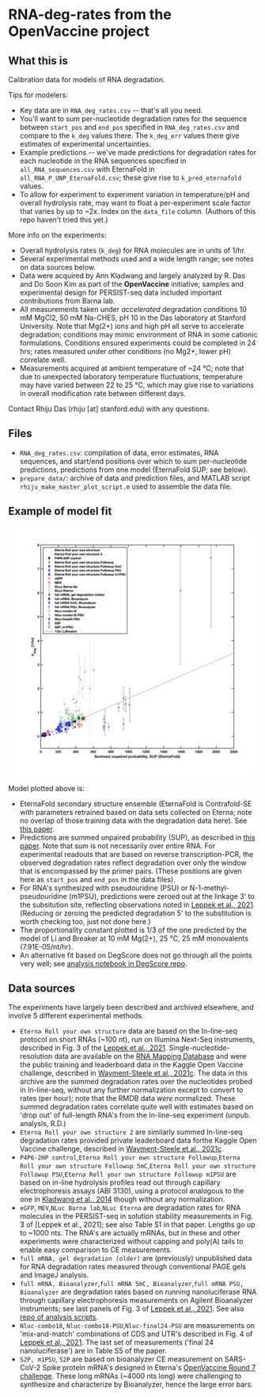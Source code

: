 # RNA-deg-rates from the OpenVaccine project

## What this is
Calibration data for models of RNA degradation.

Tips for modelers:  
* Key data are in `RNA_deg_rates.csv` -- that's all you need.
* You'll want to sum per-nucleotide degradation rates for the sequence between `start_pos` and `end_pos` specified in `RNA_deg_rates.csv` and compare to the `k_deg` values there. The `k_deg_err` values there give estimates of experimental uncertainties.  
* Example predictions -- we've made predictions for degradation rates for each nucleotide in the RNA sequences specified in `all_RNA_sequences.csv` with EternaFold in `all_RNA_P_UNP_EternaFold.csv`; these give rise to `k_pred_eternafold` values.
* To allow for experiment to experiment variation in temperature/pH and overall hydrolysis rate, may want to float a per-experiment scale factor that varies by up to ~2x. Index on the `data_file` column. (Authors of this repo haven't tried this yet.)

More info on the experiments:

* Overall hydrolysis rates (`k_deg`) for RNA molecules are in units of 1/hr. 
* Several experimental methods used and a wide length range; see notes on data sources below.
* Data were acquired by Ann Kladwang and largely analyzed by R. Das and Do Soon Kim as part of the **OpenVaccine** initiative; samples and experimental design for PERSIST-seq data included important contributions from Barna lab.
* All measurements taken under _accelerated_ degradation conditions 10 mM MgCl2, 50 mM Na-CHES, pH 10 in the Das laboratory at Stanford University. Note that Mg(2+) ions and high pH all serve to accelerate degradation; conditions may mimic environment of RNA in some cationic formulations. Conditions ensured experiments could be completed in 24 hrs; rates measured under other conditions (no Mg2+, lower pH) correlate well.
* Measurements acquired at ambient temperature of ~24 °C; note that due to unexpected laboratory temperature fluctuations, temperature may have varied between 22 to 25 °C, which may give rise to variations in overall modification rate between different days. 

Contact Rhiju Das (rhiju [at] stanford.edu) with any questions.

## Files
* `RNA_deg_rates.csv`: compilation of data, error estimates, RNA sequences, and start/end positions over which to sum per-nucleotide predictions,  predictions from one model (EternaFold SUP; see below).
* `prepare_data/`: archive of data and prediction files, and MATLAB script `rhiju_make_master_plot_script.m` used to assemble the data file.  

## Example of model fit

![](prepare_data/RNA-deg-rates.png)

Model plotted above is:  

* EternaFold secondary structure ensemble (EternaFold is Contrafold-SE with parameters retrained based on data sets collected on Eterna; note no overlap of those training data with the degradation data here). See [this paper](https://www.biorxiv.org/content/10.1101/2020.05.29.124511v2.full).  
* Predictions are summed unpaired probability (SUP), as described in [this paper](https://doi.org/10.1093/nar/gkab764). Note that sum is not necessarily over entire RNA. For experimental readouts that are based on reverse transcription-PCR, the observed degradation rates reflect degradation over only the window that is encompassed by the primer pairs. (These positions are given here as `start_pos` and `end_pos` in the data files). 
* For RNA's synthesized with pseudouridine (PSU) or N-1-methyl-pseudouridine (m1PSU), predictions were zeroed out at the linkage 3' to the subsitution site, reflecting observations noted in [Leppek et al., 2021](https://www.biorxiv.org/content/10.1101/2021.03.29.437587v1.full). (Reducing or zeroing the predicted degradation 5' to the substitution is worth checking too, just not done here.)
* The proportionality constant plotted is 1/3 of the one predicted by the model of Li and Breaker at 10 mM Mg(2+), 25 °C, 25 mM monovalents (7.91E-05/nt/hr). 
* An alternative fit based on DegScore does not go through all the points very well; see [analysis notebook in DegScore repo](https://github.com/eternagame/DegScore/blob/master/Demo/Degscore_Demo.ipynb).

## Data sources

The experiments have largely been described and archived elsewhere, and involve 5 different experimental methods.

* `Eterna Roll your own structure` data are based on the In-line-seq protocol on short RNAs (~100 nt), run on Illumina Next-Seq instruments, described in Fig. 3 of the [Leppek et al., 2021](https://www.biorxiv.org/content/10.1101/2021.03.29.437587v1.full). Single-nucleotide-resolution data are available on the [RNA Mapping Database](https://rmdb.stanford.edu/detail/RYOS1_MGPH_0000) and were the public training and leaderboard data in the Kaggle Open Vaccine challenge, described in [Wayment-Steele et al., 2021c](https://arxiv.org/pdf/2110.07531.pdf). The data in this archive are the summed degradation rates over the nucleotides probed in In-line-seq, without any further normalization except to convert to rates (per hour); note that the RMDB data _were_ normalized. These summed degradation rates correlate quite well with estimates based on 'drop out' of full-length RNA's from the In-line-seq experiment (unpub. analysis, R.D.)
* `Eterna Roll your own structure 2` are similarly summed In-line-seq degradation rates provided private leaderboard data forthe Kaggle Open Vaccine challenge, described in [Wayment-Steele et al., 2021c](https://arxiv.org/pdf/2110.07531.pdf). 
* `P4P6-2HP control`,`Eterna Roll your own structure Followup`,`Eterna Roll your own structure Followup 5mC`,`Eterna Roll your own structure Followup PSU`,`Eterna Roll your own structure Followup m1PSU` are based on in-line hydrolysis profiles read out through capillary electrophoresis assays (ABI 3130), using a protocol analogous to the one in [Kladwang et al., 2014](https://daslab.stanford.edu/site_data/pub_pdf/2014_Kladwang_Biochem.pdf) though without any normalization.
*  `eGFP`, `MEV`,`NLuc Barna lab`,`NLuc Eterna` are degradation rates for RNA molecules in the PERSIST-seq in solution stability measurements in Fig. 3 of [Leppek et al., 2021]; see also Table S1 in that paper. Lengths go up to ~1000 nts. The RNA's are actually mRNAs, but in these and other experiments were characterized without capping and poly(A) tails to enable easy comparison to CE measurements.
* `full mRNA, gel degradation (older)` are (previously) unpublished data for RNA degradation rates measured through conventional PAGE gels and ImageJ analysis.
* `full mRNA, Bioanalyzer`,`full mRNA 5mC, Bioanalyzer`,`full mRNA PSU, Bioanalyzer`  are degradation rates based on running nanoluciferase RNA through capillary electrophoresis measurements on Agilent Bioanalyzer instruments; see last panels of Fig. 3 of [Leppek et al., 2021](https://www.biorxiv.org/content/10.1101/2021.03.29.437587v1.full). See also [repo of analysis scripts](https://github.com/DasLab/openvaccine-CE-analysis).
* `Nluc-combo18`, `Nluc-combo18-PSU`,`Nluc-final24-PSU` are measurements on 'mix-and-match' combinations of CDS and UTR's described in Fig. 4 of [Leppek et al., 2021](https://www.biorxiv.org/content/10.1101/2021.03.29.437587v1.full). The last set of measurements ('final 24 nanoluciferase') are in Table S5 of the paper. 
*  `S2P, m1PSU`, `S2P` are based on bioanalyzer CE measurement on SARS-CoV-2 Spike protein mRNA's designed in Eterna's [OpenVaccine Round 7 challenge](https://eternagame.org/labs/10506533). These long mRNAs (~4000 nts long) were challenging to synthesize and characterize by Bioanalyzer, hence the large error bars.




